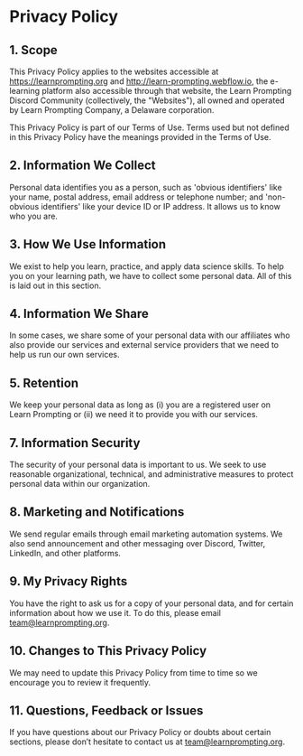 # Privacy Policy

## 1. Scope

This Privacy Policy applies to the websites accessible at https://learnprompting.org and http://learn-prompting.webflow.io, the e-learning platform also accessible through that website, the Learn Prompting Discord Community (collectively, the "Websites"), all owned and operated by Learn Prompting Company, a Delaware corporation.

This Privacy Policy is part of our Terms of Use. Terms used but not defined in this Privacy Policy have the meanings provided in the Terms of Use.

## 2. Information We Collect

Personal data identifies you as a person, such as 'obvious identifiers' like your name, postal address, email address or telephone number; and 'non-obvious identifiers' like your device ID or IP address. It allows us to know who you are.

## 3. How We Use Information

We exist to help you learn, practice, and apply data science skills. To help you on your learning path, we have to collect some personal data. All of this is laid out in this section.

## 4. Information We Share

In some cases, we share some of your personal data with our affiliates who also provide our services and external service providers that we need to help us run our own services.

## 5. Retention

We keep your personal data as long as (i) you are a registered user on Learn Prompting or (ii) we need it to provide you with our services.

## 7. Information Security

The security of your personal data is important to us. We seek to use reasonable organizational, technical, and administrative measures to protect personal data within our organization.

## 8. Marketing and Notifications

We send regular emails through email marketing automation systems. We also send announcement and other messaging over Discord, Twitter, LinkedIn, and other platforms.

## 9. My Privacy Rights

You have the right to ask us for a copy of your personal data, and for certain information about how we use it. To do this, please email team@learnprompting.org.

## 10. Changes to This Privacy Policy

We may need to update this Privacy Policy from time to time so we encourage you to review it frequently.

## 11. Questions, Feedback or Issues

If you have questions about our Privacy Policy or doubts about certain sections, please don’t hesitate to contact us at team@learnprompting.org.